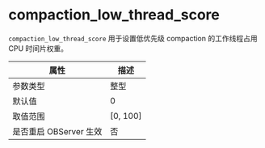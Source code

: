compaction_low_thread_score
=============================================

`compaction_low_thread_score` 用于设置低优先级 compaction 的工作线程占用 CPU 时间片权重。

|      **属性**      |  **描述**  |
|------------------|----------|
| 参数类型             | 整型       |
| 默认值              | 0        |
| 取值范围             | \[0, 100\] |
| 是否重启 OBServer 生效 | 否        |
